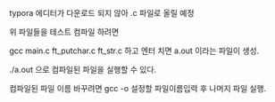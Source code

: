 typora 에디터가 다운로드 되지 않아 .c 파일로 올릴 예정

위 파일들을 테스트 컴파일 하려면 

gcc main.c ft_putchar.c ft_str.c 하고 엔터 치면 a.out 이라는 파일이 생성.

./a.out 으로 컴파일된 파일을 실행할 수 있다.

컴파일된 파일 이름 바꾸려면 gcc -o 설정할 파일이름입력 후 나머지 파일 실행.
